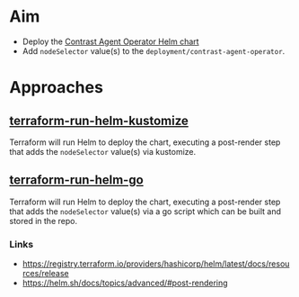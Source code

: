 # Aim

- Deploy the [Contrast Agent Operator Helm chart](https://contrastsecurity.dev/helm-charts)
- Add `nodeSelector` value(s) to the `deployment/contrast-agent-operator`.

# Approaches

## [terraform-run-helm-kustomize](terraform-run-helm-kustomize)
Terraform will run Helm to deploy the chart, executing a post-render step that adds the `nodeSelector` value(s) via kustomize.

## [terraform-run-helm-go](terraform-run-helm-go)
Terraform will run Helm to deploy the chart, executing a post-render step that adds the `nodeSelector` value(s) via a go script which can be built and stored in the repo.

### Links
- https://registry.terraform.io/providers/hashicorp/helm/latest/docs/resources/release
- https://helm.sh/docs/topics/advanced/#post-rendering

